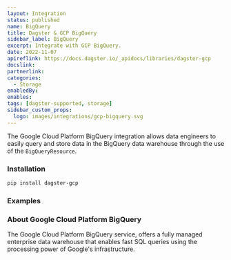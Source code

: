 ```yaml
---
layout: Integration
status: published
name: BigQuery
title: Dagster & GCP BigQuery
sidebar_label: BigQuery
excerpt: Integrate with GCP BigQuery.
date: 2022-11-07
apireflink: https://docs.dagster.io/_apidocs/libraries/dagster-gcp
docslink:
partnerlink:
categories:
  - Storage
enabledBy:
enables:
tags: [dagster-supported, storage]
sidebar_custom_props:
  logo: images/integrations/gcp-bigquery.svg
---
```


The Google Cloud Platform BigQuery integration allows data engineers to easily query and store data in the BigQuery data warehouse through the use of the `BigQueryResource`.

### Installation

```bash
pip install dagster-gcp
```

### Examples

<CodeExample path="docs_beta_snippets/docs_beta_snippets/integrations/gcp-bigquery.py" language="python" />

### About Google Cloud Platform BigQuery

The Google Cloud Platform BigQuery service, offers a fully managed enterprise data warehouse that enables fast SQL queries using the processing power of Google's infrastructure.
